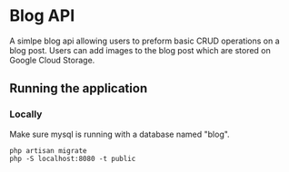 # Blog API

A simlpe blog api allowing users to preform basic CRUD operations on a blog post.
Users can add images to the blog post which are stored on Google Cloud Storage.

## Running the application

### Locally

Make sure mysql is running with a database named "blog".

```shell
php artisan migrate
php -S localhost:8080 -t public
```
